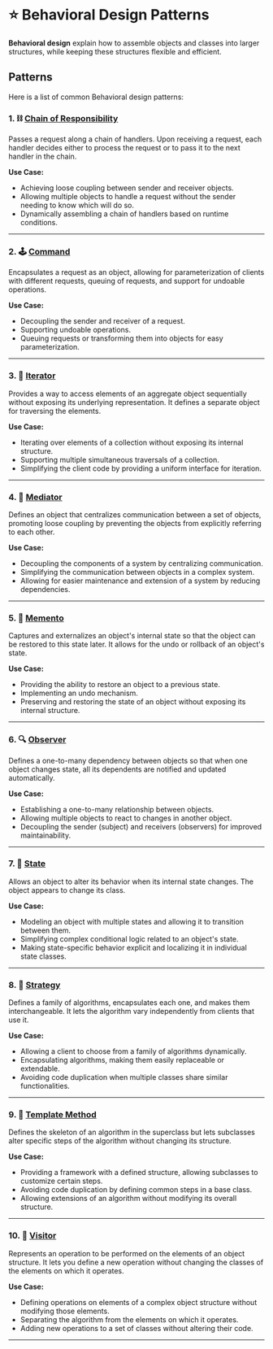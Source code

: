 # ⭐ Behavioral Design Patterns

**Behavioral design** explain how to assemble objects and classes into larger structures, while keeping these structures flexible and efficient.

## Patterns

Here is a list of common Behavioral design patterns:

### 1. ⛓️ [Chain of Responsibility](./Chain-of-Responsibility)

Passes a request along a chain of handlers. Upon receiving a request, each handler decides either to process the request or to pass it to the next handler in the chain.

**Use Case:**

- Achieving loose coupling between sender and receiver objects.
- Allowing multiple objects to handle a request without the sender needing to know which will do so.
- Dynamically assembling a chain of handlers based on runtime conditions.

---

### 2. 🕹️ [Command](./Command)

Encapsulates a request as an object, allowing for parameterization of clients with different requests, queuing of requests, and support for undoable operations.

**Use Case:**

- Decoupling the sender and receiver of a request.
- Supporting undoable operations.
- Queuing requests or transforming them into objects for easy parameterization.

---

### 3. 🔄 [Iterator](./Iterator)

Provides a way to access elements of an aggregate object sequentially without exposing its underlying representation. It defines a separate object for traversing the elements.

**Use Case:**

- Iterating over elements of a collection without exposing its internal structure.
- Supporting multiple simultaneous traversals of a collection.
- Simplifying the client code by providing a uniform interface for iteration.

---

### 4. 🤝 [Mediator](./Mediator)

Defines an object that centralizes communication between a set of objects, promoting loose coupling by preventing the objects from explicitly referring to each other.

**Use Case:**

- Decoupling the components of a system by centralizing communication.
- Simplifying the communication between objects in a complex system.
- Allowing for easier maintenance and extension of a system by reducing dependencies.

---

### 5. 📜 [Memento](./Memento)

Captures and externalizes an object's internal state so that the object can be restored to this state later. It allows for the undo or rollback of an object's state.

**Use Case:**

- Providing the ability to restore an object to a previous state.
- Implementing an undo mechanism.
- Preserving and restoring the state of an object without exposing its internal structure.

---

### 6. 🔍 [Observer](./Observer)

Defines a one-to-many dependency between objects so that when one object changes state, all its dependents are notified and updated automatically.

**Use Case:**

- Establishing a one-to-many relationship between objects.
- Allowing multiple objects to react to changes in another object.
- Decoupling the sender (subject) and receivers (observers) for improved maintainability.

---

### 7. 🚦 [State](./State)

Allows an object to alter its behavior when its internal state changes. The object appears to change its class.

**Use Case:**

- Modeling an object with multiple states and allowing it to transition between them.
- Simplifying complex conditional logic related to an object's state.
- Making state-specific behavior explicit and localizing it in individual state classes.

---

### 8. 🎯 [Strategy](./Strategy)

Defines a family of algorithms, encapsulates each one, and makes them interchangeable. It lets the algorithm vary independently from clients that use it.

**Use Case:**

- Allowing a client to choose from a family of algorithms dynamically.
- Encapsulating algorithms, making them easily replaceable or extendable.
- Avoiding code duplication when multiple classes share similar functionalities.

---

### 9. 📝 [Template Method](./Template-Method)

Defines the skeleton of an algorithm in the superclass but lets subclasses alter specific steps of the algorithm without changing its structure.

**Use Case:**

- Providing a framework with a defined structure, allowing subclasses to customize certain steps.
- Avoiding code duplication by defining common steps in a base class.
- Allowing extensions of an algorithm without modifying its overall structure.

---

### 10. 🧳 [Visitor](./Visitor)

Represents an operation to be performed on the elements of an object structure. It lets you define a new operation without changing the classes of the elements on which it operates.

**Use Case:**

- Defining operations on elements of a complex object structure without modifying those elements.
- Separating the algorithm from the elements on which it operates.
- Adding new operations to a set of classes without altering their code.

---